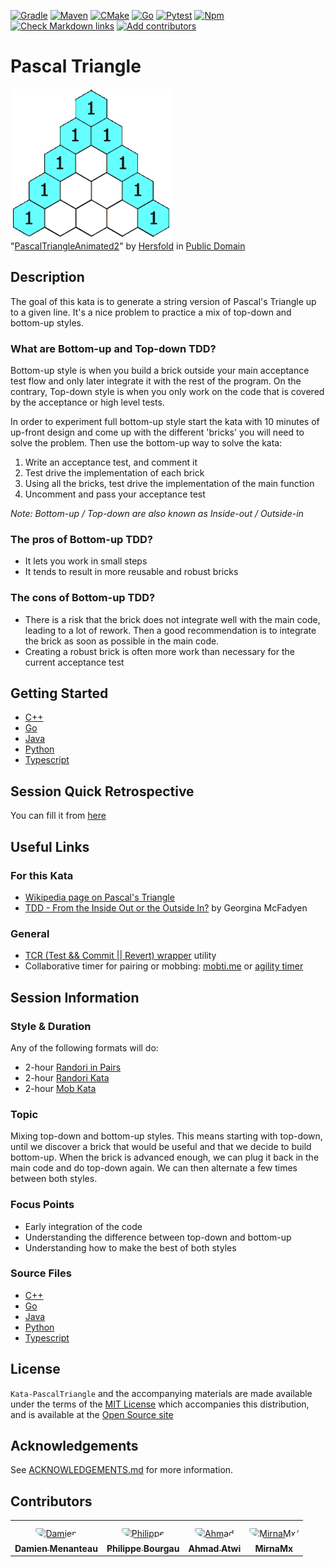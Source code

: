 [![Gradle](https://github.com/murex/Kata-PascalTriangle/actions/workflows/gradle.yml/badge.svg)](https://github.com/murex/Kata-PascalTriangle/actions/workflows/gradle.yml)
[![Maven](https://github.com/murex/Kata-PascalTriangle/actions/workflows/maven.yml/badge.svg)](https://github.com/murex/Kata-PascalTriangle/actions/workflows/maven.yml)
[![CMake](https://github.com/murex/Kata-PascalTriangle/actions/workflows/cmake.yml/badge.svg)](https://github.com/murex/Kata-PascalTriangle/actions/workflows/cmake.yml)
[![Go](https://github.com/murex/Kata-PascalTriangle/actions/workflows/go.yml/badge.svg)](https://github.com/murex/Kata-PascalTriangle/actions/workflows/go.yml)
[![Pytest](https://github.com/murex/Kata-PascalTriangle/actions/workflows/pytest.yml/badge.svg)](https://github.com/murex/Kata-PascalTriangle/actions/workflows/pytest.yml)
[![Npm](https://github.com/murex/Kata-PascalTriangle/actions/workflows/npm.yml/badge.svg)](https://github.com/murex/Kata-PascalTriangle/actions/workflows/npm.yml)
[![Check Markdown links](https://github.com/murex/Kata-PascalTriangle/actions/workflows/markdown-link-check.yml/badge.svg)](https://github.com/murex/Kata-PascalTriangle/actions/workflows/markdown-link-check.yml)
[![Add contributors](https://github.com/murex/Kata-PascalTriangle/actions/workflows/contributors.yml/badge.svg)](https://github.com/murex/Kata-PascalTriangle/actions/workflows/contributors.yml)

# Pascal Triangle

![Animated GIF of the Pascal Triangle](images/PascalTriangleAnimated2.gif) <br>
"[PascalTriangleAnimated2](https://en.wikipedia.org/wiki/Pascal%27s_triangle)"
by [Hersfold](https://en.wikipedia.org/wiki/User:Hersfold)
in [Public Domain](https://en.wikipedia.org/wiki/Public_domain)

## Description

The goal of this kata is to generate a string version of Pascal's Triangle up to a given line. It's a nice problem to
practice a mix of top-down and bottom-up styles.

### What are Bottom-up and Top-down TDD?

Bottom-up style is when you build a brick outside your main acceptance test flow and only later integrate it
with the rest of the program. On the contrary, Top-down style is when you only work on the code that is covered
by the acceptance or high level tests.

In order to experiment full bottom-up style start the kata with 10 minutes of up-front design and come up with the
different 'bricks' you will need to solve the problem. Then use the bottom-up way to solve the kata:

1. Write an acceptance test, and comment it
2. Test drive the implementation of each brick
3. Using all the bricks, test drive the implementation of the main function
4. Uncomment and pass your acceptance test

_Note: Bottom-up / Top-down are also known as Inside-out / Outside-in_

### The pros of Bottom-up TDD?

* It lets you work in small steps
* It tends to result in more reusable and robust bricks

### The cons of Bottom-up TDD?

* There is a risk that the brick does not integrate well with the main code, leading to a lot of rework. Then a good recommendation is to integrate the brick as soon as possible in the main code.
* Creating a robust brick is often more work than necessary for the current acceptance test

## Getting Started

- [C++](cpp/GETTING_STARTED.md)
- [Go](go/GETTING_STARTED.md)
- [Java](java/GETTING_STARTED.md)
- [Python](python/GETTING_STARTED.md)
- [Typescript](typescript/GETTING_STARTED.md)

## Session Quick Retrospective

You can fill it from [here](QuickRetrospective.md)

## Useful Links

### For this Kata

- [Wikipedia page on Pascal's Triangle](https://en.wikipedia.org/wiki/Pascal%27s_triangle)
- [TDD - From the Inside Out or the Outside In?](https://8thlight.com/blog/georgina-mcfadyen/2016/06/27/inside-out-tdd-vs-outside-in.html) by Georgina McFadyen

### General

- [TCR (Test && Commit || Revert) wrapper](tcr/TCR.md) utility
- Collaborative timer for pairing or mobbing:
  [mobti.me](https://mobti.me/)
  or [agility timer](https://agility.jahed.dev/)

## Session Information

### Style & Duration

Any of the following formats will do:

- 2-hour [Randori in Pairs](doc/RandoriInPairs.md)
- 2-hour [Randori Kata](doc/RandoriKata.md)
- 2-hour [Mob Kata](doc/MobProgramming.md)

### Topic

Mixing top-down and bottom-up styles. This means starting with top-down, until we discover a brick that would be useful
and that we decide to build bottom-up. When the brick is advanced enough, we can plug it back in the main code and do
top-down again. We can then alternate a few times between both styles.

### Focus Points

- Early integration of the code
- Understanding the difference between top-down and bottom-up
- Understanding how to make the best of both styles

### Source Files

- [C++](cpp)
- [Go](go)
- [Java](java)
- [Python](python)
- [Typescript](typescript)

## License

`Kata-PascalTriangle` and the accompanying materials are made available
under the terms of the [MIT License](LICENSE.md) which accompanies this
distribution, and is available at the [Open Source site](https://opensource.org/licenses/MIT)

## Acknowledgements

See [ACKNOWLEDGEMENTS.md](ACKNOWLEDGEMENTS.md) for more information.

## Contributors

<table>
<tr>
    <td align="center" style="word-wrap: break-word; width: 150.0; height: 150.0">
        <a href=https://github.com/mengdaming>
            <img src=https://avatars.githubusercontent.com/u/1313765?v=4 width="100;"  style="border-radius:50%;align-items:center;justify-content:center;overflow:hidden;padding-top:10px" alt=Damien Menanteau/>
            <br />
            <sub style="font-size:14px"><b>Damien Menanteau</b></sub>
        </a>
    </td>
    <td align="center" style="word-wrap: break-word; width: 150.0; height: 150.0">
        <a href=https://github.com/philou>
            <img src=https://avatars.githubusercontent.com/u/23983?v=4 width="100;"  style="border-radius:50%;align-items:center;justify-content:center;overflow:hidden;padding-top:10px" alt=Philippe Bourgau/>
            <br />
            <sub style="font-size:14px"><b>Philippe Bourgau</b></sub>
        </a>
    </td>
    <td align="center" style="word-wrap: break-word; width: 150.0; height: 150.0">
        <a href=https://github.com/aatwi>
            <img src=https://avatars.githubusercontent.com/u/11088496?v=4 width="100;"  style="border-radius:50%;align-items:center;justify-content:center;overflow:hidden;padding-top:10px" alt=Ahmad Atwi/>
            <br />
            <sub style="font-size:14px"><b>Ahmad Atwi</b></sub>
        </a>
    </td>
    <td align="center" style="word-wrap: break-word; width: 150.0; height: 150.0">
        <a href=https://github.com/MirnaMx>
            <img src=https://avatars.githubusercontent.com/u/161314751?v=4 width="100;"  style="border-radius:50%;align-items:center;justify-content:center;overflow:hidden;padding-top:10px" alt=MirnaMx/>
            <br />
            <sub style="font-size:14px"><b>MirnaMx</b></sub>
        </a>
    </td>
</tr>
</table>
